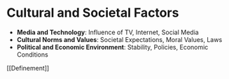# Cultural and Societal Factors

- **Media and Technology**: Influence of TV, Internet, Social Media
- **Cultural Norms and Values**: Societal Expectations, Moral Values, Laws
- **Political and Economic Environment**: Stability, Policies, Economic Conditions

[[Definement]]
